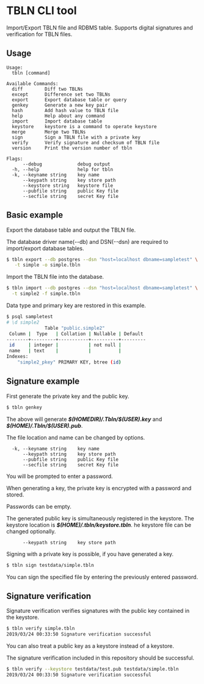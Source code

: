 # TBLN CLI tool

Import/Export TBLN file and RDBMS table.
Supports digital signatures and verification for TBLN files.

## Usage

```
Usage:
  tbln [command]

Available Commands:
  diff        Diff two TBLNs
  except      Difference set two TBLNs
  export      Export database table or query
  genkey      Generate a new key pair
  hash        Add hash value to TBLN file
  help        Help about any command
  import      Import database table
  keystore    keystore is a command to operate keystore
  merge       Merge two TBLNs
  sign        Sign a TBLN file with a private key
  verify      Verify signature and checksum of TBLN file
  version     Print the version number of tbln

Flags:
      --debug             debug output
  -h, --help              help for tbln
  -k, --keyname string    key name
      --keypath string    key store path
      --keystore string   keystore file
      --pubfile string    public Key file
      --secfile string    secret Key file
```

## Basic example

Export the database table and output the TBLN file.

The database driver name(--db) and DSN(--dsn) are required
to import/export database tables.

```sh
$ tbln export --db postgres --dsn "host=localhost dbname=sampletest" \
   -t simple -o simple.tbln
```

Import the TBLN file into the database.

```sh
$ tbln import --db postgres --dsn "host=localhost dbname=sampletest" \
  -t simple2 -f simple.tbln
```

Data type and primary key are restored in this example.

```sh
$ psql sampletest
# \d simple2
              Table "public.simple2"
 Column |  Type   | Collation | Nullable | Default
--------+---------+-----------+----------+---------
 id     | integer |           | not null |
 name   | text    |           |          |
Indexes:
    "simple2_pkey" PRIMARY KEY, btree (id)
```

## Signature example

First generate the private key and the public key.

```sh
$ tbln genkey
```

The above will generate ***\$(HOMEDIR)/.Tbln/\$(USER).key***
and ***\$(HOME)/.Tbln/\$(USER).pub***.

The file location and name can be changed by options.
```
  -k, --keyname string    key name
      --keypath string    key store path
      --pubfile string    public Key file
      --secfile string    secret Key file
```
You will be prompted to enter a password.

When generating a key, the private key is encrypted with a password and stored.

Passwords can be empty.

The generated public key is simultaneously registered in the keystore.
The keystore location is ***$(HOME)/.tbln/keystore.tbln***.
he keystore file can be changed optionally.
```
      --keypath string    key store path
```

Signing with a private key is possible, if you have generated a key.

```sh
$ tbln sign testdata/simple.tbln
```

You can sign the specified file by entering the previously entered password.

## Signature verification

Signature verification verifies signatures with the public key contained in the keystore.

```sh
$ tbln verify simple.tbln
2019/03/24 00:33:50 Signature verification successful
```

You can also treat a public key as a keystore instead of a keystore.

The signature verification included in this repository should be successful.

```sh
$ tbln verify --keystore testdata/test.pub testdata/simple.tbln
2019/03/24 00:33:50 Signature verification successful
```
